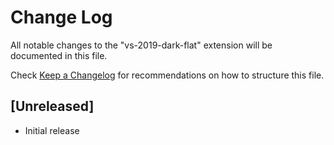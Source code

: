 # Change Log

All notable changes to the "vs-2019-dark-flat" extension will be documented in this file.

Check [Keep a Changelog](http://keepachangelog.com/) for recommendations on how to structure this file.

## [Unreleased]

- Initial release
